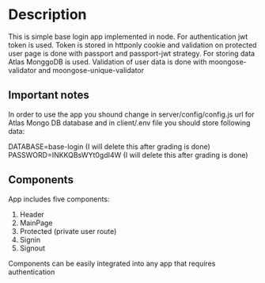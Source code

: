 # Description

This is simple base login app implemented in node. For authentication jwt token is used. Token is stored in httponly cookie and validation on protected user page is done with passport and passport-jwt strategy. For storing data Atlas MonggoDB is used. Validation of user data is done with moongose-validator and moongose-unique-validator

## Important notes

In order to use the app you shound change in server/config/config.js url for Atlas Mongo DB database and in client/.env file you should store following data:

DATABASE=base-login (I will delete this after grading is done)
PASSWORD=INKKQBsWYt0gdI4W (I will delete this after grading is done)

## Components

App includes five components:

1. Header
2. MainPage
3. Protected (private user route)
4. Signin
5. Signout

Components can be easily integrated into any app that requires authentication